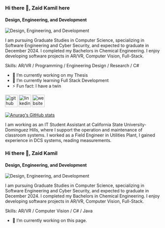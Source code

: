 ### Hi there 👋, Zaid Kamil here
#### Design, Engineering, and Development
![Design, Engineering, and Development](https://pbs.twimg.com/profile_banners/2438856014/1717985267/1080x360)

I am pursuing Graduate Studies in Computer Science, specializing in Software Engineering and Cyber Security, and expected to graduate in December 2024. I completed my Bachelors in Chemical Engineering. I enjoy developing software projects in AR/VR, Computer Vision, Full-Stack.

Skills: AR/VR / Programming / Engineering Design / Research / C#

- 🔭 I’m currently working on my Thesis 
- 🌱 I’m currently learning Full Stack Development 
- ⚡ Fun fact: I have a twin 


[<img src='https://cdn.jsdelivr.net/npm/simple-icons@3.0.1/icons/github.svg' alt='github' height='40'>](https://github.com/ZaidKamil1574)  [<img src='https://cdn.jsdelivr.net/npm/simple-icons@3.0.1/icons/linkedin.svg' alt='linkedin' height='40'>](https://www.linkedin.com/in/zaid-kamil/)  [<img src='https://cdn.jsdelivr.net/npm/simple-icons@3.0.1/icons/icloud.svg' alt='website' height='40'>](https://mzaidk.net/)  


[![Anurag's GitHub stats](https://github-readme-stats.vercel.app/api?username=ZaidKamil1574)](https://github.com/anuraghazra/github-readme-stats)

I am working as an IT Student Assistant at California State University-Dominguez Hills, where I support the operation and maintenance of classroom systems. I worked as a Field Engineer in Utilities Plant, I gained experience in DCS systems, reading measurements. 
<!--
**ZaidKamil1574/ZaidKamil1574** is a ✨ _special_ ✨ repository because its `README.md` (this file) appears on your GitHub profile.

Here are some ideas to get you started:

- 🔭 I’m currently working on ...
- 🌱 I’m currently learning ...
- 👯 I’m looking to collaborate on ...
- 🤔 I’m looking for help with ...
- 💬 Ask me about ...
- 📫 How to reach me: ...
- 😄 Pronouns: ...
- ⚡ Fun fact: ...
-->

### Hi there 👋, Zaid Kamil
#### Design, Engineering, and Development
![Design, Engineering, and Development](https://x.com/ZaidKmail/header_photo)

I am pursuing Graduate Studies in Computer Science, specializing in Software Engineering and Cyber Security, and expected to graduate in December 2024. I completed my Bachelors in Chemical Engineering. I enjoy developing software projects in AR/VR, Computer Vision, Full-Stack.

Skills: AR/VR / Computer Vision / C# / Java 

- 🔭 I’m currently working on this page. 





